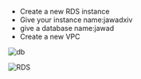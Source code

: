 * Create a new RDS instance
* Give your instance name:jawadxiv
* give a database name:jawad
* Create a new VPC

![db](https://github.com/jawad1989/aws-solution-architect/blob/master/Databases/Labs/images/rsz_2_-_rds.png)


![RDS](https://github.com/jawad1989/aws-solution-architect/blob/master/Databases/Labs/images/2%20-%20RDS.png)
